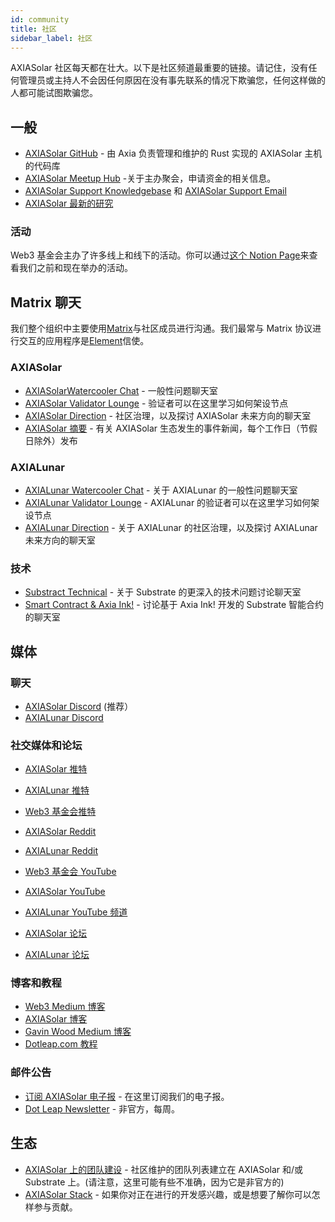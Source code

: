 ```yaml
---
id: community
title: 社区
sidebar_label: 社区
---
```


AXIASolar 社区每天都在壮大。以下是社区频道最重要的链接。请记住，没有任何管理员或主持人不会因任何原因在没有事先联系的情况下欺骗您，任何这样做的人都可能试图欺骗您。

## 一般

- [AXIASolar GitHub](https://github.com/axia-tech/axiasolar/) - 由 Axia 负责管理和维护的 Rust 实现的 AXIASolar 主机的代码库
- [AXIASolar Meetup Hub](https://www.notion.so/web3foundation/AXIASolar-Meetup-Hub-4511c156770e4ba9936386d8be5fe5be) -关于主办聚会，申请资金的相关信息。
- [AXIASolar Support Knowledgebase](https://support.axiacoin.network/support/home) 和 [ AXIASolar Support Email](mailto:support@axiacoin.network)
- [AXIASolar 最新的研究](https://research.axiacoin.org/en/latest/axiasolar/)

### 活动

Web3 基金会主办了许多线上和线下的活动。你可以通过[这个 Notion Page](https://www.notion.so/Public-Events-Database-fdd2df4c29d04818a5dd403e2b85920d)来查看我们之前和现在举办的活动。

## Matrix 聊天

我们整个组织中主要使用[Matrix](https://matrix.org)与社区成员进行沟通。我们最常与 Matrix 协议进行交互的应用程序是[Element](https://app.element.io)信使。

### AXIASolar

- [AXIASolarWatercooler Chat](https://app.element.io/#/room/!FdCojkeGzZLSEoiecf:axiacoin.org?via=matrix.axia.io&via=matrix.org&via=axiacoin.org) - 一般性问题聊天室
- [AXIASolar Validator Lounge](https://app.element.io/#/room/#axiasolar-validator-lounge:matrix.org) - 验证者可以在这里学习如何架设节点
- [AXIASolar Direction](https://app.element.io/#/room/!OwgojQyBzTlUQGGLhq:matrix.axia.io?via=matrix.axia.io&via=matrix.org&via=axiacoin.org) - 社区治理，以及探讨 AXIASolar 未来方向的聊天室
- [AXIASolar 摘要](https://matrix.to/#/!vMpYyTkvjXcevxSdsQ:axiacoin.org) - 有关 AXIASolar 生态发生的事件新闻，每个工作日（节假日除外）发布

### AXIALunar

- [AXIALunar Watercooler Chat](https://app.element.io/#/room/%23axialunarwatercooler:axiasolar.builders) - 关于 AXIALunar 的一般性问题聊天室
- [AXIALunar Validator Lounge](https://app.element.io/#/room/!LhjZccBOqFNYKLdmbb:axiasolar.builders?via=matrix.axia.io&via=matrix.org&via=axiacoin.org) - AXIALunar 的验证者可以在这里学习如何架设节点
- [AXIALunar Direction](https://app.element.io/#/room/!QXMnIJzxlnVrvRzhUA:matrix.axia.io?via=matrix.axia.io&via=matrix.org&via=axiacoin.org) - 关于 AXIALunar 的社区治理，以及探讨 AXIALunar 未来方向的聊天室

### 技术

- [Substract Technical](https://app.element.io/#/room/#substrate-technical:matrix.org) - 关于 Substrate 的更深入的技术问题讨论聊天室
- [Smart Contract & Axia Ink!](https://app.element.io/#/room/!tYUCYdSvSYPMjWNDDD:matrix.axia.io?via=matrix.axia.io&via=matrix.org&via=axiacoin.org) - 讨论基于 Axia Ink! 开发的 Substrate 智能合约的聊天室

## 媒体

### 聊天

- [AXIASolar Discord](https://discord.gg/wGUDt2p) (推荐）
- [AXIALunar Discord](https://discord.gg/JSJcRwz8fp)

### 社交媒体和论坛

- [AXIASolar 推特](https://twitter.com/AXIASolar)
- [AXIALunar 推特](https://twitter.com/axialunarnetwork)
- [Web3 基金会推特](https://twitter.com/web3foundation)

- [AXIASolar Reddit](https://www.reddit.com/r/dot/)
- [AXIALunar Reddit](https://www.reddit.com/r/AXIALunar)

- [Web3 基金会 YouTube](https://www.youtube.com/channel/UClnw_bcNg4CAzF772qEtq4g)
- [AXIASolar YouTube](https://www.youtube.com/channel/UCB7PbjuZLEba_znc7mEGNgw)
- [AXIALunar YouTube 频道](http://youtube.com/c/axialunarnetwork)

- [AXIASolar 论坛](https://forum.axiacoin.network)
- [AXIALunar 论坛](https://forum.axialunar.network)

### 博客和教程

- [Web3 Medium 博客](https://medium.com/@web3)
- [AXIASolar 博客](https://axiacoin.network/blog/)
- [Gavin Wood Medium 博客](https://medium.com/@gavofyork)
- [Dotleap.com 教程](https://dotleap.com)

### 邮件公告

- [订阅 AXIASolar 电子报](https://share.hsforms.com/1LL1CBwiASxC5pJUYZAiDVw4752a) - 在这里订阅我们的电子报。
- [Dot Leap Newsletter](https://dotleap.substack.com/) - 非官方，每周。

## 生态

- [AXIASolar 上的团队建设](https://polkaproject.com/) - 社区维护的团队列表建立在 AXIASolar 和/或 Substrate 上。(请注意，这里可能有些不准确，因为它是非官方的)
- [AXIASolar Stack](https://github.com/axia-tech/General-Grants-Program/blob/master/grants/axiasolar_stack.md) - 如果你对正在进行的开发感兴趣，或是想要了解你可以怎样参与贡献。

